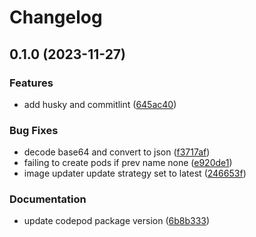 # Changelog

## 0.1.0 (2023-11-27)


### Features

* add husky and commitlint ([645ac40](https://github.com/annleefores/kodiko/commit/645ac402273fbd2162d14ba0792f4751c28bc0a7))


### Bug Fixes

* decode base64 and convert to json ([f3717af](https://github.com/annleefores/kodiko/commit/f3717af9929e597804bd5041e2ee70a89bc8c3ed))
* failing to create pods if prev name none ([e920de1](https://github.com/annleefores/kodiko/commit/e920de1f85df7eaa558026d49d3424ed75a610f5))
* image updater update strategy set to latest ([246653f](https://github.com/annleefores/kodiko/commit/246653f85c638e8cfd34579c025cabe1bd512ca3))


### Documentation

* update codepod package version ([6b8b333](https://github.com/annleefores/kodiko/commit/6b8b333dd8d357b1996eafb43dbb48f54a117386))
